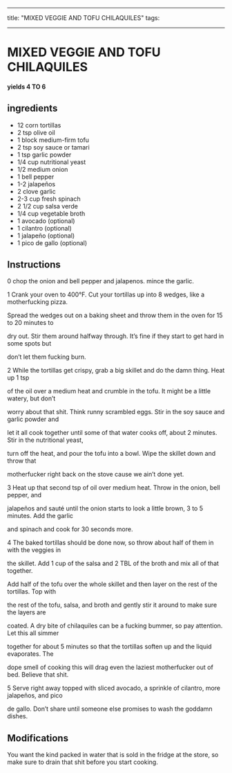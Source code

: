 
---
title: "MIXED VEGGIE AND TOFU CHILAQUILES"
tags:

---
# MIXED VEGGIE AND TOFU CHILAQUILES



#### yields  4 TO 6


## ingredients
* 12 corn tortillas 
* 2 tsp olive oil 
* 1 block medium-firm tofu 
* 2 tsp soy sauce or tamari 
* 1 tsp garlic powder 
* 1/4 cup nutritional yeast 
* 1/2 medium onion 
* 1 bell pepper 
* 1-2 jalapeños 
* 2 clove garlic 
* 2-3 cup fresh spinach 
* 2 1/2 cup salsa verde 
* 1/4 cup vegetable broth 
* 1 avocado (optional)
* 1 cilantro (optional)
* 1 jalapeño (optional)
* 1 pico de gallo (optional)



## Instructions
0 chop the onion and bell pepper and jalapenos. mince the garlic.

1 Crank your oven to 400°F. Cut your tortillas up into 8 wedges, like a motherfucking pizza.

Spread the wedges out on a baking sheet and throw them in the oven for 15 to 20 minutes to

dry out. Stir them around halfway through. It’s fine if they start to get hard in some spots but

don’t let them fucking burn.

2 While the tortillas get crispy, grab a big skillet and do the damn thing. Heat up 1 tsp

of the oil over a medium heat and crumble in the tofu. It might be a little watery, but don’t

worry about that shit. Think runny scrambled eggs. Stir in the soy sauce and garlic powder and

let it all cook together until some of that water cooks off, about 2 minutes. Stir in the nutritional yeast,

turn off the heat, and pour the tofu into a bowl. Wipe the skillet down and throw that

motherfucker right back on the stove cause we ain’t done yet.

3 Heat up that second tsp of oil over medium heat. Throw in the onion, bell pepper, and

jalapeños and sauté until the onion starts to look a little brown, 3 to 5 minutes. Add the garlic

and spinach and cook for 30 seconds more.

4 The baked tortillas should be done now, so throw about half of them in with the veggies in

the skillet. Add 1 cup of the salsa and 2 TBL of the broth and mix all of that together.

Add half of the tofu over the whole skillet and then layer on the rest of the tortillas. Top with

the rest of the tofu, salsa, and broth and gently stir it around to make sure the layers are

coated. A dry bite of chilaquiles can be a fucking bummer, so pay attention. Let this all simmer

together for about 5 minutes so that the tortillas soften up and the liquid evaporates. The

dope smell of cooking this will drag even the laziest motherfucker out of bed. Believe that shit.

5 Serve right away topped with sliced avocado, a sprinkle of cilantro, more jalapeños, and pico

de gallo. Don’t share until someone else promises to wash the goddamn dishes.



## Modifications
You want the kind packed in water that is sold in the fridge at the store, so make sure to drain that shit before you start cooking.




